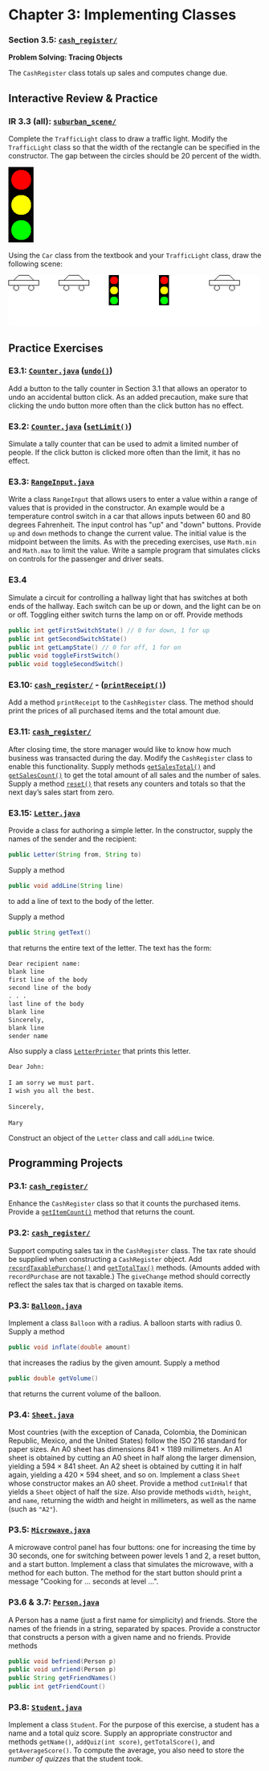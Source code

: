 # Chapter 3: Implementing Classes

### Section 3.5: [`cash_register/`](./cash_register/)

**Problem Solving: Tracing Objects**

The `CashRegister` class totals up sales and computes change due.

## Interactive Review & Practice

### IR 3.3 (all): [`suburban_scene/`](./suburban_scene/)

Complete the `TrafficLight` class to draw a traffic light. Modify the `TrafficLight` class so that the width of the rectangle can be specified in the constructor. The gap between the circles should be 20 percent of the width.

![resulting traffic light](./suburban_scene/traffic_light.png)

Using the `Car` class from the textbook and your `TrafficLight` class, draw the following scene:

![suburban scene](./suburban_scene/suburban_scene.png)

## Practice Exercises

### E3.1: [`Counter.java`](./Counter.java) ([`undo()`](./Counter.java#L43))

Add a button to the tally counter in Section 3.1 that allows an operator to undo an accidental button click. As an added precaution, make sure that clicking the undo button more often than the click button has no effect.

### E3.2: [`Counter.java`](./Counter.java) ([`setLimit()`](./Counter.java#L25))

Simulate a tally counter that can be used to admit a limited number of people. If the click button is clicked more often than the limit, it has no effect.

### E3.3: [`RangeInput.java`](./RangeInput.java)

Write a class `RangeInput` that allows users to enter a value within a range of values that is provided in the constructor. An example would be a temperature control switch in a car that allows inputs between 60 and 80 degrees Fahrenheit. The input control has "up" and "down" buttons. Provide `up` and `down` methods to change the current value. The initial value is the midpoint between the limits. As with the preceding exercises, use `Math.min` and `Math.max` to limit the value. Write a sample program that simulates clicks on controls for the passenger and driver seats.

### E3.4

Simulate a circuit for controlling a hallway light that has switches at both ends of the hallway. Each switch can be up or down, and the light can be on or off. Toggling either switch turns the lamp on or off. Provide methods

```java
public int getFirstSwitchState() // 0 for down, 1 for up
public int getSecondSwitchState()
public int getLampState() // 0 for off, 1 for on
public void toggleFirstSwitch()
public void toggleSecondSwitch()
```

### E3.10: [`cash_register/`](./cash_register/) - ([`printReceipt()`](./cash_register/CashRegister.java#L120))

Add a method `printReceipt` to the `CashRegister` class. The method should print the prices of all purchased items and the total amount due.

### E3.11: [`cash_register/`](./cash_register/)

After closing time, the store manager would like to know how much business was transacted during the day. Modify the `CashRegister` class to enable this functionality. Supply methods [`getSalesTotal()`](./cash_register/CashRegister.java#L164) and [`getSalesCount()`](./cash_register/CashRegister.java#L156) to get the total amount of all sales and the number of sales. Supply a method [`reset()`](./cash_register/CashRegister.java#L171) that resets any counters and totals so that the next day’s sales start from zero.

### E3.15: [`Letter.java`](./Letter.java)

Provide a class for authoring a simple letter. In the constructor, supply the names of the sender and the recipient:

```java
public Letter(String from, String to)
```

Supply a method

```java
public void addLine(String line)
```

to add a line of text to the body of the letter.

Supply a method

```java
public String getText()
```

that returns the entire text of the letter. The text has the form:

```
Dear recipient name:
blank line
first line of the body
second line of the body
. . .
last line of the body
blank line
Sincerely,
blank line
sender name
```

Also supply a class [`LetterPrinter`](./LetterPrinter.java) that prints this letter.

```
Dear John:

I am sorry we must part.
I wish you all the best.

Sincerely,

Mary
```

Construct an object of the `Letter` class and call `addLine` twice.

## Programming Projects

### P3.1: [`cash_register/`](./cash_register/)

Enhance the `CashRegister` class so that it counts the purchased items. Provide a [`getItemCount()`](./cash_register/CashRegister.java#L108) method that returns the count.

### P3.2: [`cash_register/`](./cash_register/)

Support computing sales tax in the `CashRegister` class. The tax rate should be supplied when constructing a `CashRegister` object. Add [`recordTaxablePurchase()`](./cash_register/CashRegister.java#L61) and [`getTotalTax()`](./cash_register/CashRegister.java#L101) methods. (Amounts added with `recordPurchase` are not taxable.) The `giveChange` method should correctly reflect the sales tax that is charged on taxable items.

### P3.3: [`Balloon.java`](./Balloon.java)

Implement a class `Balloon` with a radius. A balloon starts with radius 0. Supply a method

```java
public void inflate(double amount)
```

that increases the radius by the given amount. Supply a method

```java
public double getVolume()
```

that returns the current volume of the balloon.

### P3.4: [`Sheet.java`](./Sheet.java)

Most countries (with the exception of Canada, Colombia, the Dominican Republic, Mexico, and the United States) follow the ISO 216 standard for paper sizes. An A0 sheet has dimensions 841 × 1189 millimeters. An A1 sheet is obtained by cutting an A0 sheet in half along the larger dimension, yielding a 594 × 841 sheet. An A2 sheet is obtained by cutting it in half again, yielding a 420 × 594 sheet, and so on. Implement a class `Sheet` whose constructor makes an A0 sheet. Provide a method `cutInHalf` that yields a `Sheet` object of half the size. Also provide methods `width`, `height`, and `name`, returning the width and height in millimeters, as well as the name (such as `"A2"`).

### P3.5: [`Microwave.java`](./Microwave.java)

A microwave control panel has four buttons: one for increasing the time by 30 seconds, one for switching between power levels 1 and 2, a reset button, and a start button. Implement a class that simulates the microwave, with a method for each button. The method for the start button should print a message "Cooking for ... seconds at level ...".

### P3.6 & 3.7: [`Person.java`](./Person.java)

A Person has a name (just a first name for simplicity) and friends. Store the names of the friends in a string, separated by spaces. Provide a constructor that constructs a person with a given name and no friends. Provide methods

```java
public void befriend(Person p)
public void unfriend(Person p)
public String getFriendNames()
public int getFriendCount()
```

### P3.8: [`Student.java`](./Student.java)

Implement a class `Student`. For the purpose of this exercise, a student has a name and a total quiz score. Supply an appropriate constructor and methods `getName()`, `addQuiz(int score)`, `getTotalScore()`, and `getAverageScore()`. To compute the average, you also need to store the _number of quizzes_ that the student took.

